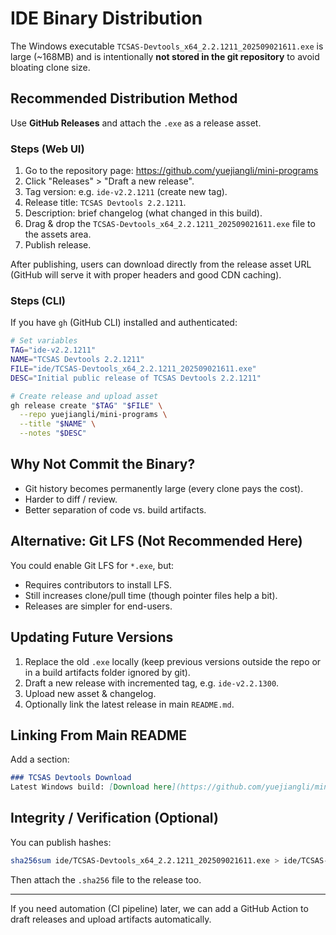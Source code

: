 # IDE Binary Distribution

The Windows executable `TCSAS-Devtools_x64_2.2.1211_202509021611.exe` is large (~168MB) and is intentionally **not stored in the git repository** to avoid bloating clone size.

## Recommended Distribution Method
Use **GitHub Releases** and attach the `.exe` as a release asset.

### Steps (Web UI)
1. Go to the repository page: https://github.com/yuejiangli/mini-programs
2. Click "Releases" > "Draft a new release".
3. Tag version: e.g. `ide-v2.2.1211` (create new tag).
4. Release title: `TCSAS Devtools 2.2.1211`.
5. Description: brief changelog (what changed in this build).
6. Drag & drop the `TCSAS-Devtools_x64_2.2.1211_202509021611.exe` file to the assets area.
7. Publish release.

After publishing, users can download directly from the release asset URL (GitHub will serve it with proper headers and good CDN caching).

### Steps (CLI)
If you have `gh` (GitHub CLI) installed and authenticated:
```bash
# Set variables
TAG="ide-v2.2.1211"
NAME="TCSAS Devtools 2.2.1211"
FILE="ide/TCSAS-Devtools_x64_2.2.1211_202509021611.exe"
DESC="Initial public release of TCSAS Devtools 2.2.1211"

# Create release and upload asset
gh release create "$TAG" "$FILE" \
  --repo yuejiangli/mini-programs \
  --title "$NAME" \
  --notes "$DESC"
```

## Why Not Commit the Binary?
- Git history becomes permanently large (every clone pays the cost).
- Harder to diff / review.
- Better separation of code vs. build artifacts.

## Alternative: Git LFS (Not Recommended Here)
You could enable Git LFS for `*.exe`, but:
- Requires contributors to install LFS.
- Still increases clone/pull time (though pointer files help a bit).
- Releases are simpler for end-users.

## Updating Future Versions
1. Replace the old `.exe` locally (keep previous versions outside the repo or in a build artifacts folder ignored by git).
2. Draft a new release with incremented tag, e.g. `ide-v2.2.1300`.
3. Upload new asset & changelog.
4. Optionally link the latest release in main `README.md`.

## Linking From Main README
Add a section:
```markdown
### TCSAS Devtools Download
Latest Windows build: [Download here](https://github.com/yuejiangli/mini-programs/releases)
```

## Integrity / Verification (Optional)
You can publish hashes:
```bash
sha256sum ide/TCSAS-Devtools_x64_2.2.1211_202509021611.exe > ide/TCSAS-Devtools_x64_2.2.1211_202509021611.exe.sha256
```
Then attach the `.sha256` file to the release too.

---
If you need automation (CI pipeline) later, we can add a GitHub Action to draft releases and upload artifacts automatically.

